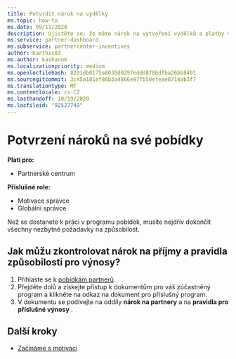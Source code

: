 ```yaml
---
title: Potvrdit nárok na výdělky
ms.topic: how-to
ms.date: 09/11/2020
description: Ujistěte se, že máte nárok na vytvoření výdělků a platby v programu pobídek. V partnerském centru ověřte nárok na příjmy a pravidla příjmů.
ms.service: partner-dashboard
ms.subservice: partnercenter-incentives
author: Karthic83
ms.author: kashanum
ms.localizationpriority: medium
ms.openlocfilehash: 82d1db0175a8038d0297eddd8f86dfba26bb8401
ms.sourcegitcommit: 3c45a181ef86b3a4866e97fb50efeae8714ab3f7
ms.translationtype: MT
ms.contentlocale: cs-CZ
ms.lasthandoff: 10/19/2020
ms.locfileid: "92527749"
---
```

# <a name="confirm-your-incentives-earnings-eligibility"></a>Potvrzení nároků na své pobídky

**Platí pro:**

- Partnerské centrum

**Příslušné role:**

- Motivace správce
- Globální správce

Než se dostanete k práci v programu pobídek, musíte nejdřív dokončit všechny nezbytné požadavky na způsobilost.

## <a name="how-do-i-check-my-earning-eligibility-and-revenue-rules"></a>Jak můžu zkontrolovat nárok na příjmy a pravidla způsobilosti pro výnosy?

1. Přihlaste se k [pobídkám partnerů](https://partner.microsoft.com/membership/partner-incentives).
2. Přejděte dolů a získejte přístup k dokumentům pro váš zúčastněný program a klikněte na odkaz na dokument pro příslušný program.
3. V dokumentu se podívejte na oddíly **nárok na partnery** a na **pravidla pro příslušné výnosy** .

## <a name="next-steps"></a>Další kroky

- [Začínáme s motivací](incentives-get-started-intro.md)
